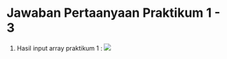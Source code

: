 # Jawaban Pertaanyaan Praktikum 1 - 3

1. Hasil input array praktikum 1 :  <img src="\laporanPraktikum\inputArray.png">